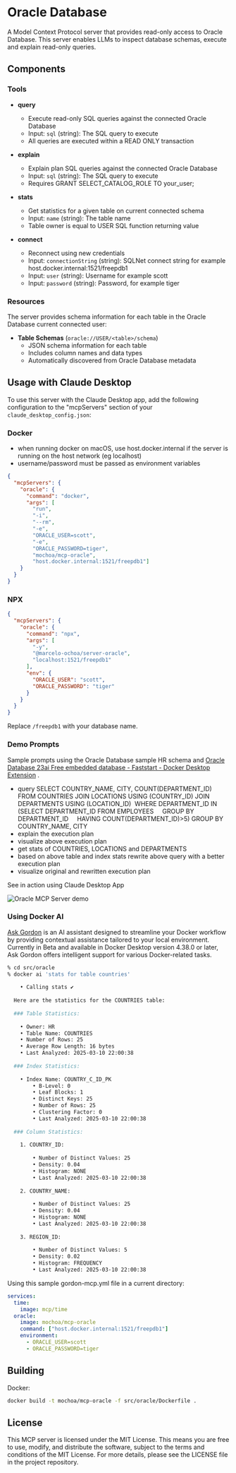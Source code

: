 # Oracle Database

A Model Context Protocol server that provides read-only access to Oracle Database. This server enables LLMs to inspect database schemas, execute and explain read-only queries.

## Components

### Tools

- **query**
  - Execute read-only SQL queries against the connected Oracle Database
  - Input: `sql` (string): The SQL query to execute
  - All queries are executed within a READ ONLY transaction

- **explain**
  - Explain plan SQL queries against the connected Oracle Database
  - Input: `sql` (string): The SQL query to execute
  - Requires GRANT SELECT_CATALOG_ROLE TO your_user;

- **stats**
  - Get statistics for a given table on current connected schema
  - Input: `name` (string): The table name
  - Table owner is equal to USER SQL function returning value

- **connect**
  - Reconnect using new credentials
  - Input: `connectionString` (string): SQLNet connect string for example host.docker.internal:1521/freepdb1
  - Input: `user` (string): Username for example scott
  - Input: `password` (string): Password, for example tiger

### Resources

The server provides schema information for each table in the Oracle Database current connected user:

- **Table Schemas** (`oracle://USER/<table>/schema`)
  - JSON schema information for each table
  - Includes column names and data types
  - Automatically discovered from Oracle Database metadata

## Usage with Claude Desktop

To use this server with the Claude Desktop app, add the following configuration to the "mcpServers" section of your `claude_desktop_config.json`:

### Docker

* when running docker on macOS, use host.docker.internal if the server is running on the host network (eg localhost)
* username/password must be passed as environment variables

```json
{
  "mcpServers": {
    "oracle": {
      "command": "docker",
      "args": [
        "run", 
        "-i", 
        "--rm", 
        "-e",
        "ORACLE_USER=scott",
        "-e",
        "ORACLE_PASSWORD=tiger",
        "mochoa/mcp-oracle", 
        "host.docker.internal:1521/freepdb1"]
    }
  }
}
```

### NPX

```json
{
  "mcpServers": {
    "oracle": {
      "command": "npx",
      "args": [
        "-y",
        "@marcelo-ochoa/server-oracle",
        "localhost:1521/freepdb1"
      ],
      "env": {
        "ORACLE_USER": "scott",
        "ORACLE_PASSWORD": "tiger"
      }
    }
  }
}
```

Replace `/freepdb1` with your database name.

### Demo Prompts

Sample prompts using the Oracle Database sample HR schema and 
[Oracle Database 23ai Free embedded database - Faststart - Docker Desktop Extension](https://open.docker.com/extensions/marketplace?extensionId=mochoa/oraclefree-docker-extension) .

- query SELECT COUNTRY_NAME, CITY, COUNT(DEPARTMENT_ID)
FROM COUNTRIES JOIN LOCATIONS USING (COUNTRY_ID) JOIN DEPARTMENTS USING (LOCATION_ID) 
WHERE DEPARTMENT_ID IN 
    (SELECT DEPARTMENT_ID FROM EMPLOYEES 
   GROUP BY DEPARTMENT_ID 
   HAVING COUNT(DEPARTMENT_ID)>5)
GROUP BY COUNTRY_NAME, CITY
- explain the execution plan
- visualize above execution plan
- get stats of COUNTRIES, LOCATIONS and DEPARTMENTS
- based on above table and index stats rewrite above query with a better execution plan
- visualize original and rewritten execution plan

See in action using Claude Desktop App

![Oracle MCP Server demo](./demo-prompts.gif)

### Using Docker AI

[Ask Gordon](https://docs.docker.com/desktop/features/gordon/) is an AI assistant designed to streamline your Docker workflow by providing contextual assistance tailored to your local environment. Currently in Beta and available in Docker Desktop version 4.38.0 or later, Ask Gordon offers intelligent support for various Docker-related tasks.

```sh
% cd src/oracle
% docker ai 'stats for table countries'    
                                                    
    • Calling stats ✔️                              
                                                    
  Here are the statistics for the COUNTRIES table:  
                                                    
  ### Table Statistics:                             
                                                    
    • Owner: HR                                     
    • Table Name: COUNTRIES                         
    • Number of Rows: 25                            
    • Average Row Length: 16 bytes                  
    • Last Analyzed: 2025-03-10 22:00:38            
                                                    
  ### Index Statistics:                             
                                                    
    • Index Name: COUNTRY_C_ID_PK                   
        • B-Level: 0                                
        • Leaf Blocks: 1                            
        • Distinct Keys: 25                         
        • Number of Rows: 25                        
        • Clustering Factor: 0                      
        • Last Analyzed: 2025-03-10 22:00:38        
                                                    
  ### Column Statistics:                            
                                                    
    1. COUNTRY_ID:                                  
                                                    
        • Number of Distinct Values: 25             
        • Density: 0.04                             
        • Histogram: NONE                           
        • Last Analyzed: 2025-03-10 22:00:38        
                                                    
    2. COUNTRY_NAME:                                
                                                    
        • Number of Distinct Values: 25             
        • Density: 0.04                             
        • Histogram: NONE                           
        • Last Analyzed: 2025-03-10 22:00:38        
                                                    
    3. REGION_ID:                                   
                                                    
        • Number of Distinct Values: 5              
        • Density: 0.02                             
        • Histogram: FREQUENCY                      
        • Last Analyzed: 2025-03-10 22:00:38        
```

Using this sample gordon-mcp.yml file in a current directory:

```yml
services:
  time:
    image: mcp/time
  oracle:
    image: mochoa/mcp-oracle
    command: ["host.docker.internal:1521/freepdb1"]
    environment:
      - ORACLE_USER=scott
      - ORACLE_PASSWORD=tiger
```

## Building

Docker:

```sh
docker build -t mochoa/mcp-oracle -f src/oracle/Dockerfile . 
```

## License

This MCP server is licensed under the MIT License. This means you are free to use, modify, and distribute the software, subject to the terms and conditions of the MIT License. For more details, please see the LICENSE file in the project repository.
